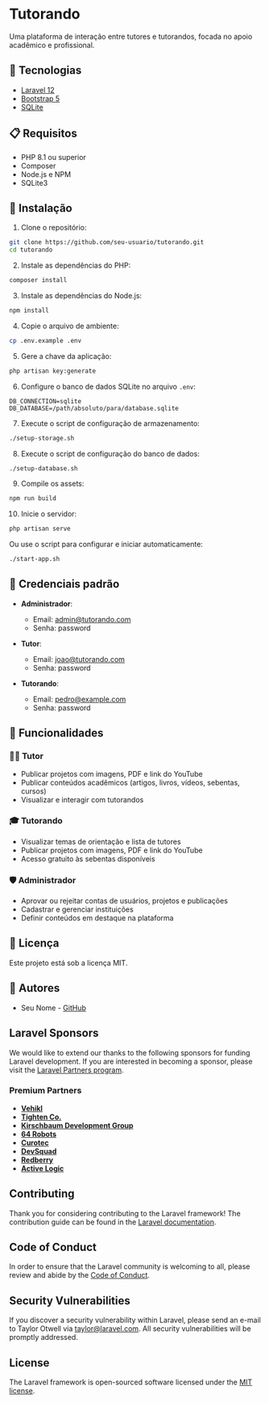 # Tutorando

Uma plataforma de interação entre tutores e tutorandos, focada no apoio acadêmico e profissional.

## 🚀 Tecnologias

- [Laravel 12](https://laravel.com/)
- [Bootstrap 5](https://getbootstrap.com/)
- [SQLite](https://www.sqlite.org/)

## 📋 Requisitos

- PHP 8.1 ou superior
- Composer
- Node.js e NPM
- SQLite3

## 🔧 Instalação

1. Clone o repositório:
```bash
git clone https://github.com/seu-usuario/tutorando.git
cd tutorando
```

2. Instale as dependências do PHP:
```bash
composer install
```

3. Instale as dependências do Node.js:
```bash
npm install
```

4. Copie o arquivo de ambiente:
```bash
cp .env.example .env
```

5. Gere a chave da aplicação:
```bash
php artisan key:generate
```

6. Configure o banco de dados SQLite no arquivo `.env`:
```
DB_CONNECTION=sqlite
DB_DATABASE=/path/absoluto/para/database.sqlite
```

7. Execute o script de configuração de armazenamento:
```bash
./setup-storage.sh
```

8. Execute o script de configuração do banco de dados:
```bash
./setup-database.sh
```

9. Compile os assets:
```bash
npm run build
```

10. Inicie o servidor:
```bash
php artisan serve
```

Ou use o script para configurar e iniciar automaticamente:
```bash
./start-app.sh
```

## 🔐 Credenciais padrão

- **Administrador**:
  - Email: admin@tutorando.com
  - Senha: password

- **Tutor**:
  - Email: joao@tutorando.com
  - Senha: password

- **Tutorando**:
  - Email: pedro@example.com
  - Senha: password

## 🌟 Funcionalidades

### 👨‍🏫 Tutor
- Publicar projetos com imagens, PDF e link do YouTube
- Publicar conteúdos acadêmicos (artigos, livros, vídeos, sebentas, cursos)
- Visualizar e interagir com tutorandos

### 🎓 Tutorando
- Visualizar temas de orientação e lista de tutores
- Publicar projetos com imagens, PDF e link do YouTube
- Acesso gratuito às sebentas disponíveis

### 🛡️ Administrador
- Aprovar ou rejeitar contas de usuários, projetos e publicações
- Cadastrar e gerenciar instituições
- Definir conteúdos em destaque na plataforma

## 📝 Licença

Este projeto está sob a licença MIT.

## 👥 Autores

- Seu Nome - [GitHub](https://github.com/seu-usuario)

## Laravel Sponsors

We would like to extend our thanks to the following sponsors for funding Laravel development. If you are interested in becoming a sponsor, please visit the [Laravel Partners program](https://partners.laravel.com).

### Premium Partners

- **[Vehikl](https://vehikl.com)**
- **[Tighten Co.](https://tighten.co)**
- **[Kirschbaum Development Group](https://kirschbaumdevelopment.com)**
- **[64 Robots](https://64robots.com)**
- **[Curotec](https://www.curotec.com/services/technologies/laravel)**
- **[DevSquad](https://devsquad.com/hire-laravel-developers)**
- **[Redberry](https://redberry.international/laravel-development)**
- **[Active Logic](https://activelogic.com)**

## Contributing

Thank you for considering contributing to the Laravel framework! The contribution guide can be found in the [Laravel documentation](https://laravel.com/docs/contributions).

## Code of Conduct

In order to ensure that the Laravel community is welcoming to all, please review and abide by the [Code of Conduct](https://laravel.com/docs/contributions#code-of-conduct).

## Security Vulnerabilities

If you discover a security vulnerability within Laravel, please send an e-mail to Taylor Otwell via [taylor@laravel.com](mailto:taylor@laravel.com). All security vulnerabilities will be promptly addressed.

## License

The Laravel framework is open-sourced software licensed under the [MIT license](https://opensource.org/licenses/MIT).
